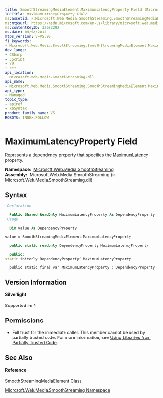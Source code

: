 ```yaml
---
title: SmoothStreamingMediaElement.MaximumLatencyProperty Field (Microsoft.Web.Media.SmoothStreaming)
TOCTitle: MaximumLatencyProperty Field
ms:assetid: F:Microsoft.Web.Media.SmoothStreaming.SmoothStreamingMediaElement.MaximumLatencyProperty
ms:mtpsurl: https://msdn.microsoft.com/en-us/library/microsoft.web.media.smoothstreaming.smoothstreamingmediaelement.maximumlatencyproperty(v=VS.90)
ms:contentKeyID: 32682292
ms.date: 05/02/2012
mtps_version: v=VS.90
f1_keywords:
- Microsoft.Web.Media.SmoothStreaming.SmoothStreamingMediaElement.MaximumLatencyProperty
dev_langs:
- CSharp
- JScript
- VB
- c++
api_location:
- Microsoft.Web.Media.SmoothStreaming.dll
api_name:
- Microsoft.Web.Media.SmoothStreaming.SmoothStreamingMediaElement.MaximumLatencyProperty
api_type:
- Managed
topic_type:
- apiref
- kbSyntax
product_family_name: VS
ROBOTS: INDEX,FOLLOW
---
```


# MaximumLatencyProperty Field

Represents a dependency property that specifies the [MaximumLatency](smoothstreamingmediaelement-maximumlatency-property-microsoft-web-media-smoothstreaming.md) property.

**Namespace:**  [Microsoft.Web.Media.SmoothStreaming](microsoft-web-media-smoothstreaming-namespace_1.md)  
**Assembly:**  Microsoft.Web.Media.SmoothStreaming (in Microsoft.Web.Media.SmoothStreaming.dll)

## Syntax

``` vb
'Declaration

  Public Shared ReadOnly MaximumLatencyProperty As DependencyProperty
'Usage

  Dim value As DependencyProperty

value = SmoothStreamingMediaElement.MaximumLatencyProperty
```

``` csharp
  public static readonly DependencyProperty MaximumLatencyProperty
```

``` c++
  public:
static initonly DependencyProperty^ MaximumLatencyProperty
```

``` jscript
  public static final var MaximumLatencyProperty : DependencyProperty
```

## Version Information

#### Silverlight

Supported in: 4  

## Permissions

  - Full trust for the immediate caller. This member cannot be used by partially trusted code. For more information, see [Using Libraries from Partially Trusted Code](https://msdn.microsoft.com/en-us/library/8skskf63\(v=vs.90\)).

## See Also

#### Reference

[SmoothStreamingMediaElement Class](smoothstreamingmediaelement-class-microsoft-web-media-smoothstreaming_1.md)

[Microsoft.Web.Media.SmoothStreaming Namespace](microsoft-web-media-smoothstreaming-namespace_1.md)

